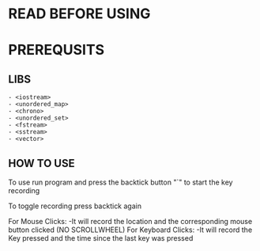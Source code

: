 # READ BEFORE USING

# PREREQUSITS

## LIBS
    - <iostream>
    - <unordered_map> 
    - <chrono> 
    - <unordered_set> 
    - <fstream>
    - <sstream>
    - <vector>

## HOW TO USE

To use run program and press the backtick button "`" to start the key recording

To toggle recording press backtick again

For Mouse Clicks:
    -It will record the location and the corresponding mouse button clicked (NO SCROLLWHEEL)
For Keyboard Clicks:
    -It will record the Key pressed and the time since the last key was pressed